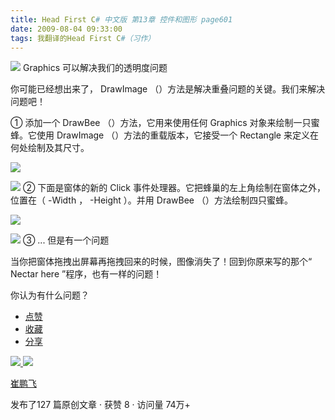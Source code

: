 ```yaml
---
title: Head First C# 中文版 第13章 控件和图形 page601
date: 2009-08-04 09:33:00
tags: 我翻译的Head First C#（习作）
---
```

![](https://p-blog.csdn.net/images/p_blog_csdn_net/cuipengfei1/EntryImages/20090804/2009-08-04_09-13-20.jpg) Graphics  可以解决我们的透明度问题

你可能已经想出来了，  DrawImage  （）方法是解决重叠问题的关键。我们来解决问题吧！

①  添加一个  DrawBee  （）方法，它用来使用任何  Graphics  对象来绘制一只蜜蜂。它使用  DrawImage
（）方法的重载版本，它接受一个  Rectangle  来定义在何处绘制及其尺寸。

![](https://p-blog.csdn.net/images/p_blog_csdn_net/cuipengfei1/EntryImages/20090804/2009-08-04_09-13-06.jpg)

![](https://p-blog.csdn.net/images/p_blog_csdn_net/cuipengfei1/EntryImages/20090804/2009-08-04_09-19-34.jpg) ②  下面是窗体的新的  Click  事件处理器。它把蜂巢的左上角绘制在窗体之外，位置在（
-Width  ，  -Height  ）。并用  DrawBee  （）方法绘制四只蜜蜂。

![](https://p-blog.csdn.net/images/p_blog_csdn_net/cuipengfei1/EntryImages/20090804/2009-08-04_09-25-14.jpg)

![](https://p-blog.csdn.net/images/p_blog_csdn_net/cuipengfei1/EntryImages/20090804/2009-08-04_09-30-50.jpg) ③  ...  但是有一个问题

当你把窗体拖拽出屏幕再拖拽回来的时候，图像消失了！回到你原来写的那个“  Nectar here  ”程序，也有一样的问题！

你认为有什么问题？

  * [ 点赞  ](javascript:;)
  * [ 收藏  ](javascript:;)
  * [ 分享 ](javascript:;)

[ ![](https://profile.csdnimg.cn/5/2/5/3_cuipengfei1)
![](https://g.csdnimg.cn/static/user-reg-year/1x/11.png)
](https://blog.csdn.net/cuipengfei1)

[ 崔鹏飞 ](https://blog.csdn.net/cuipengfei1)

发布了127 篇原创文章  ·  获赞 8  ·  访问量 74万+

